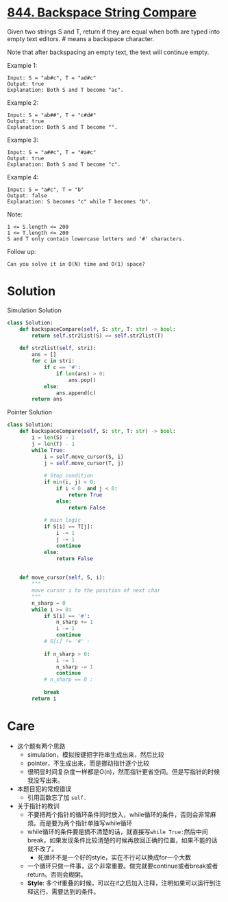 # [844. Backspace String Compare](https://leetcode.com/problems/backspace-string-compare/)

Given two strings S and T, return if they are equal when both are typed into empty text editors. # means a backspace character.

Note that after backspacing an empty text, the text will continue empty.

Example 1:

    Input: S = "ab#c", T = "ad#c"
    Output: true
    Explanation: Both S and T become "ac".
Example 2:

    Input: S = "ab##", T = "c#d#"
    Output: true
    Explanation: Both S and T become "".
Example 3:

    Input: S = "a##c", T = "#a#c"
    Output: true
    Explanation: Both S and T become "c".
Example 4:

    Input: S = "a#c", T = "b"
    Output: false
    Explanation: S becomes "c" while T becomes "b".
Note:

    1 <= S.length <= 200
    1 <= T.length <= 200
    S and T only contain lowercase letters and '#' characters.
Follow up:

    Can you solve it in O(N) time and O(1) space?

# Solution

Simulation Solution

```python
class Solution:
    def backspaceCompare(self, S: str, T: str) -> bool:
        return self.str2list(S) == self.str2list(T)
        
    def str2list(self, stri):
        ans = []
        for c in stri:
            if c == '#':
                if len(ans) > 0:
                    ans.pop()
            else:
                ans.append(c)
        return ans
```

Pointer Solution
```python
class Solution:
    def backspaceCompare(self, S: str, T: str) -> bool:
        i = len(S) - 1
        j = len(T) - 1
        while True:
            i = self.move_cursor(S, i)
            j = self.move_cursor(T, j)
            
            # Stop condition
            if min(i, j) < 0:
                if i < 0  and j < 0:
                    return True
                else:
                    return False
            
            # main logic
            if S[i] == T[j]:
                i -= 1
                j -= 1
                continue
            else: 
                return False
            
            
    def move_cursor(self, S, i):
        """
        move cursor i to the position of next char
        """
        n_sharp = 0
        while i >= 0:
            if S[i] == '#':
                n_sharp += 1
                i -= 1
                continue
            # S[i] != '#' :
            
            if n_sharp > 0:
                i -= 1
                n_sharp -= 1
                continue
            # n_sharp == 0 :
            
            break
        return i
```

# Care
- 这个题有两个思路
    - simulation，模拟按键把字符串生成出来，然后比较
    - pointer，不生成出来，而是挪动指针逐个比较
    - 很明显时间复杂度一样都是O(n)，然而指针更省空间。但是写指针的时候我没写出来。
- 本题目犯的常规错误
    - 引用函数忘了加 `self.`
- 关于指针的教训
    - 不要把两个指针的循环条件同时放入，while循环的条件，否则会非常麻烦。而是要为两个指针单独写while循环
    - while循环的条件要是搞不清楚的话，就直接写`while True:`然后中间break，如果发现条件比较清楚的时候再放回正确的位置，如果不能的话就不改了。
        - 死循环不是一个好的style，实在不行可以换成for一个大数
    - 一个循环只做一件事，这个非常重要。做完就要continue或者break或者return。否则会糊粥。
    - **Style**: 多个if重叠的时候，可以在if之后加入注释，注明如果可以运行到注释这行，需要达到的条件。